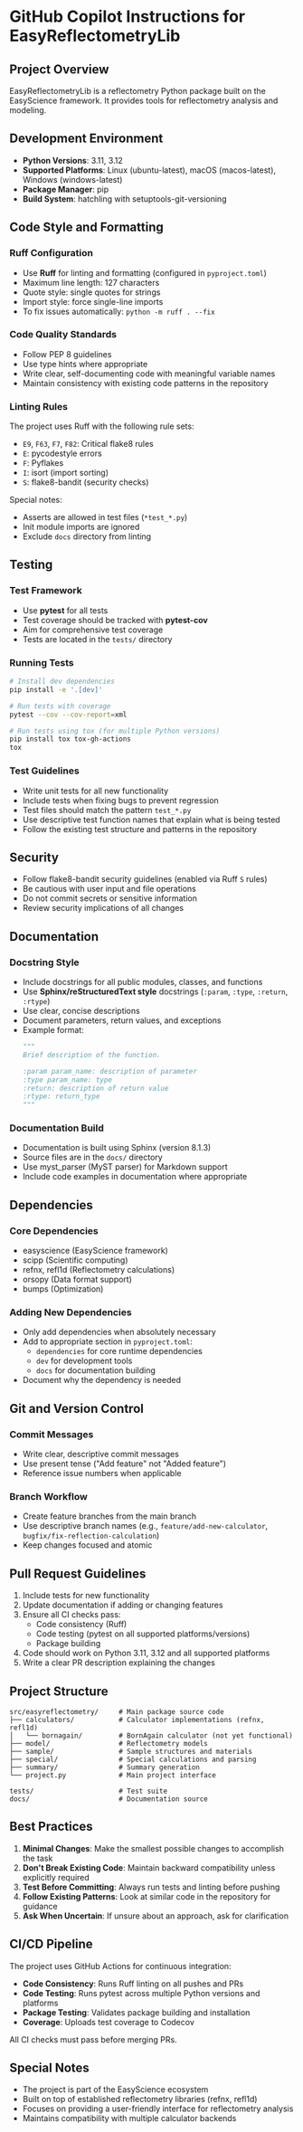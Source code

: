 # GitHub Copilot Instructions for EasyReflectometryLib

## Project Overview

EasyReflectometryLib is a reflectometry Python package built on the EasyScience framework. It provides tools for reflectometry analysis and modeling.

## Development Environment

- **Python Versions**: 3.11, 3.12
- **Supported Platforms**: Linux (ubuntu-latest), macOS (macos-latest), Windows (windows-latest)
- **Package Manager**: pip
- **Build System**: hatchling with setuptools-git-versioning

## Code Style and Formatting

### Ruff Configuration
- Use **Ruff** for linting and formatting (configured in `pyproject.toml`)
- Maximum line length: 127 characters
- Quote style: single quotes for strings
- Import style: force single-line imports
- To fix issues automatically: `python -m ruff . --fix`

### Code Quality Standards
- Follow PEP 8 guidelines
- Use type hints where appropriate
- Write clear, self-documenting code with meaningful variable names
- Maintain consistency with existing code patterns in the repository

### Linting Rules
The project uses Ruff with the following rule sets:
- `E9`, `F63`, `F7`, `F82`: Critical flake8 rules
- `E`: pycodestyle errors
- `F`: Pyflakes
- `I`: isort (import sorting)
- `S`: flake8-bandit (security checks)

Special notes:
- Asserts are allowed in test files (`*test_*.py`)
- Init module imports are ignored
- Exclude `docs` directory from linting

## Testing

### Test Framework
- Use **pytest** for all tests
- Test coverage should be tracked with **pytest-cov**
- Aim for comprehensive test coverage
- Tests are located in the `tests/` directory

### Running Tests
```bash
# Install dev dependencies
pip install -e '.[dev]'

# Run tests with coverage
pytest --cov --cov-report=xml

# Run tests using tox (for multiple Python versions)
pip install tox tox-gh-actions
tox
```

### Test Guidelines
- Write unit tests for all new functionality
- Include tests when fixing bugs to prevent regression
- Test files should match the pattern `test_*.py`
- Use descriptive test function names that explain what is being tested
- Follow the existing test structure and patterns in the repository

## Security

- Follow flake8-bandit security guidelines (enabled via Ruff `S` rules)
- Be cautious with user input and file operations
- Do not commit secrets or sensitive information
- Review security implications of all changes

## Documentation

### Docstring Style
- Include docstrings for all public modules, classes, and functions
- Use **Sphinx/reStructuredText style** docstrings (`:param`, `:type`, `:return`, `:rtype`)
- Use clear, concise descriptions
- Document parameters, return values, and exceptions
- Example format:
  ```python
  """
  Brief description of the function.

  :param param_name: description of parameter
  :type param_name: type
  :return: description of return value
  :rtype: return_type
  """
  ```

### Documentation Build
- Documentation is built using Sphinx (version 8.1.3)
- Source files are in the `docs/` directory
- Use myst_parser (MyST parser) for Markdown support
- Include code examples in documentation where appropriate

## Dependencies

### Core Dependencies
- easyscience (EasyScience framework)
- scipp (Scientific computing)
- refnx, refl1d (Reflectometry calculations)
- orsopy (Data format support)
- bumps (Optimization)

### Adding New Dependencies
- Only add dependencies when absolutely necessary
- Add to appropriate section in `pyproject.toml`:
  - `dependencies` for core runtime dependencies
  - `dev` for development tools
  - `docs` for documentation building
- Document why the dependency is needed

## Git and Version Control

### Commit Messages
- Write clear, descriptive commit messages
- Use present tense ("Add feature" not "Added feature")
- Reference issue numbers when applicable

### Branch Workflow
- Create feature branches from the main branch
- Use descriptive branch names (e.g., `feature/add-new-calculator`, `bugfix/fix-reflection-calculation`)
- Keep changes focused and atomic

## Pull Request Guidelines

1. Include tests for new functionality
2. Update documentation if adding or changing features
3. Ensure all CI checks pass:
   - Code consistency (Ruff)
   - Code testing (pytest on all supported platforms/versions)
   - Package building
4. Code should work on Python 3.11, 3.12 and all supported platforms
5. Write a clear PR description explaining the changes

## Project Structure

```
src/easyreflectometry/     # Main package source code
├── calculators/           # Calculator implementations (refnx, refl1d)
│   └── bornagain/         # BornAgain calculator (not yet functional)
├── model/                 # Reflectometry models
├── sample/                # Sample structures and materials
├── special/               # Special calculations and parsing
├── summary/               # Summary generation
└── project.py             # Main project interface

tests/                     # Test suite
docs/                      # Documentation source
```

## Best Practices

1. **Minimal Changes**: Make the smallest possible changes to accomplish the task
2. **Don't Break Existing Code**: Maintain backward compatibility unless explicitly required
3. **Test Before Committing**: Always run tests and linting before pushing
4. **Follow Existing Patterns**: Look at similar code in the repository for guidance
5. **Ask When Uncertain**: If unsure about an approach, ask for clarification

## CI/CD Pipeline

The project uses GitHub Actions for continuous integration:
- **Code Consistency**: Runs Ruff linting on all pushes and PRs
- **Code Testing**: Runs pytest across multiple Python versions and platforms
- **Package Testing**: Validates package building and installation
- **Coverage**: Uploads test coverage to Codecov

All CI checks must pass before merging PRs.

## Special Notes

- The project is part of the EasyScience ecosystem
- Built on top of established reflectometry libraries (refnx, refl1d)
- Focuses on providing a user-friendly interface for reflectometry analysis
- Maintains compatibility with multiple calculator backends
